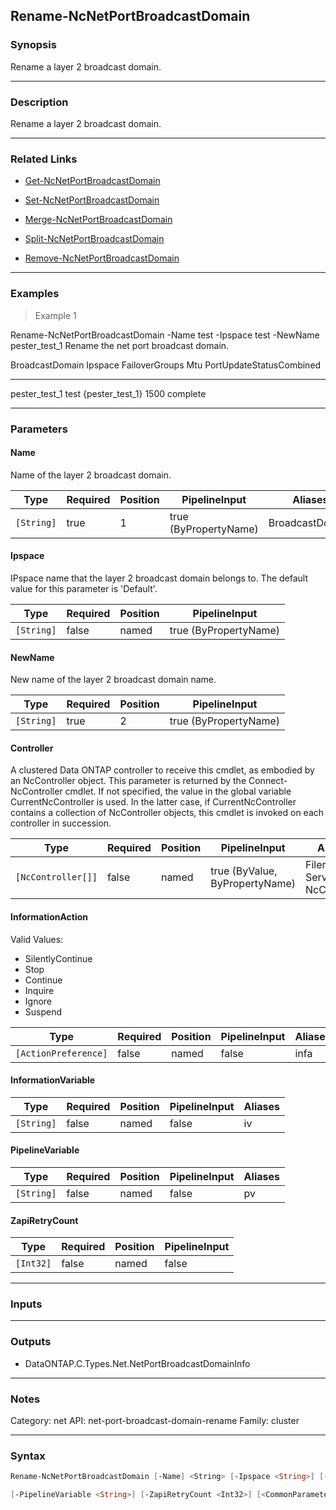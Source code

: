 Rename-NcNetPortBroadcastDomain
-------------------------------

### Synopsis
Rename a layer 2 broadcast domain.

---

### Description

Rename a layer 2 broadcast domain.

---

### Related Links
* [Get-NcNetPortBroadcastDomain](Get-NcNetPortBroadcastDomain)

* [Set-NcNetPortBroadcastDomain](Set-NcNetPortBroadcastDomain)

* [Merge-NcNetPortBroadcastDomain](Merge-NcNetPortBroadcastDomain)

* [Split-NcNetPortBroadcastDomain](Split-NcNetPortBroadcastDomain)

* [Remove-NcNetPortBroadcastDomain](Remove-NcNetPortBroadcastDomain)

---

### Examples
> Example 1

Rename-NcNetPortBroadcastDomain -Name test -Ipspace test -NewName pester_test_1
Rename the net port broadcast domain.

BroadcastDomain            Ipspace              FailoverGroups            Mtu PortUpdateStatusCombined
---------------            -------              --------------            --- ------------------------
pester_test_1              test                 {pester_test_1}          1500 complete

---

### Parameters
#### **Name**
Name of the layer 2 broadcast domain.

|Type      |Required|Position|PipelineInput        |Aliases        |
|----------|--------|--------|---------------------|---------------|
|`[String]`|true    |1       |true (ByPropertyName)|BroadcastDomain|

#### **Ipspace**
IPspace name that the layer 2 broadcast domain belongs to.  The default value for this parameter is 'Default'.

|Type      |Required|Position|PipelineInput        |
|----------|--------|--------|---------------------|
|`[String]`|false   |named   |true (ByPropertyName)|

#### **NewName**
New name of the layer 2 broadcast domain name.

|Type      |Required|Position|PipelineInput        |
|----------|--------|--------|---------------------|
|`[String]`|true    |2       |true (ByPropertyName)|

#### **Controller**
A clustered Data ONTAP controller to receive this cmdlet, as embodied by an NcController object.  This parameter is returned by the Connect-NcController cmdlet.  If not specified, the value in the global variable CurrentNcController is used.  In the latter case, if CurrentNcController contains a collection of NcController objects, this cmdlet is invoked on each controller in succession.

|Type              |Required|Position|PipelineInput                 |Aliases                          |
|------------------|--------|--------|------------------------------|---------------------------------|
|`[NcController[]]`|false   |named   |true (ByValue, ByPropertyName)|Filer<br/>Server<br/>NcController|

#### **InformationAction**

Valid Values:

* SilentlyContinue
* Stop
* Continue
* Inquire
* Ignore
* Suspend

|Type                |Required|Position|PipelineInput|Aliases|
|--------------------|--------|--------|-------------|-------|
|`[ActionPreference]`|false   |named   |false        |infa   |

#### **InformationVariable**

|Type      |Required|Position|PipelineInput|Aliases|
|----------|--------|--------|-------------|-------|
|`[String]`|false   |named   |false        |iv     |

#### **PipelineVariable**

|Type      |Required|Position|PipelineInput|Aliases|
|----------|--------|--------|-------------|-------|
|`[String]`|false   |named   |false        |pv     |

#### **ZapiRetryCount**

|Type     |Required|Position|PipelineInput|
|---------|--------|--------|-------------|
|`[Int32]`|false   |named   |false        |

---

### Inputs

---

### Outputs
* DataONTAP.C.Types.Net.NetPortBroadcastDomainInfo

---

### Notes
Category: net
API: net-port-broadcast-domain-rename
Family: cluster

---

### Syntax
```PowerShell
Rename-NcNetPortBroadcastDomain [-Name] <String> [-Ipspace <String>] [-NewName] <String> [-Controller <NcController[]>] [-InformationAction <ActionPreference>] [-InformationVariable <String>] 
```
```PowerShell
[-PipelineVariable <String>] [-ZapiRetryCount <Int32>] [<CommonParameters>]
```
